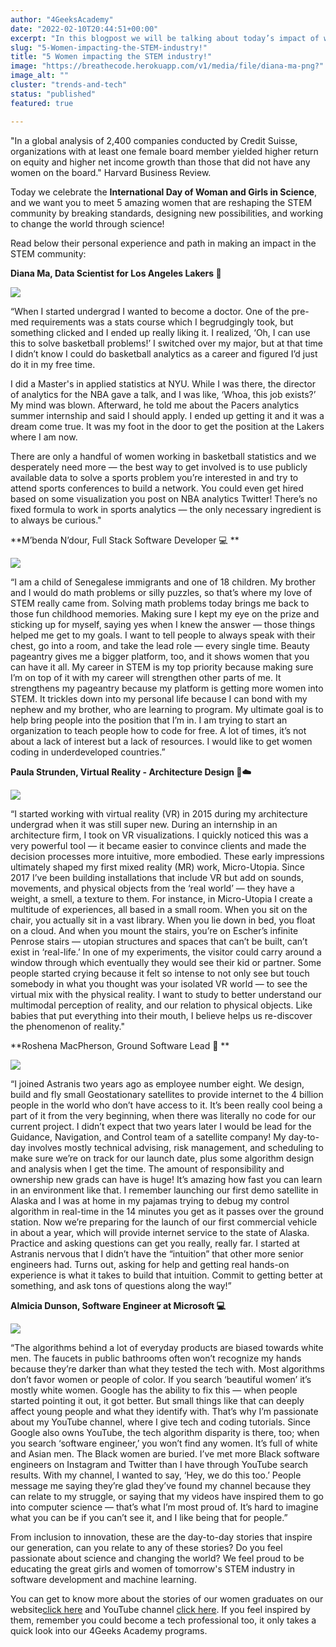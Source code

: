 ```yaml
---
author: "4GeeksAcademy"
date: "2022-02-10T20:44:51+00:00"
excerpt: "In this blogpost we will be talking about today’s impact of women in the STEM industry, their personal stories, areas of expertise and achievements."
slug: "5-Women-impacting-the-STEM-industry!"
title: "5 Women impacting the STEM industry!"
image: "https://breathecode.herokuapp.com/v1/media/file/diana-ma-png?"
image_alt: ""
cluster: "trends-and-tech"
status: "published"
featured: true

---
```


"In a global analysis of 2,400 companies conducted by Credit Suisse, organizations with at least one female board member yielded higher return on equity and higher net income growth than those that did not have any women on the board." Harvard Business Review.

Today we celebrate the **International Day of Woman and Girls in Science**, and we want you to meet 5 amazing women that are reshaping the STEM community by breaking standards, designing new possibilities, and working to change the world through science! 

Read below their personal experience and path in making an impact in the STEM community:


**Diana Ma, Data Scientist for Los Angeles Lakers 🏀**

![](https://breathecode.herokuapp.com/v1/media/file/diana-ma-png?)

“When I started undergrad I wanted to become a doctor. One of the pre-med requirements was a stats course which I begrudgingly took, but something clicked and I ended up really liking it. I realized, ‘Oh, I can use this to solve basketball problems!’ I switched over my major, but at that time I didn’t know I could do basketball analytics as a career and figured I’d just do it in my free time. 

I did a Master's in applied statistics at NYU. While I was there, the director of analytics for the NBA gave a talk, and I was like, ‘Whoa, this job exists?’ My mind was blown. Afterward, he told me about the Pacers analytics summer internship and said I should apply. I ended up getting it and it was a dream come true. It was my foot in the door to get the position at the Lakers where I am now.

There are only a handful of women working in basketball statistics and we desperately need more — the best way to get involved is to use publicly available data to solve a sports problem you’re interested in and try to attend sports conferences to build a network. You could even get hired based on some visualization you post on NBA analytics Twitter! There’s no fixed formula to work in sports analytics — the only necessary ingredient is to always be curious."

**M’benda N’dour, Full Stack Software Developer 💻 **

![](https://breathecode.herokuapp.com/v1/media/file/mbenda-ndour-jpeg?)

“I am a child of Senegalese immigrants and one of 18 children. My brother and I would do math problems or silly puzzles, so that’s where my love of STEM really came from. Solving math problems today brings me back to those fun childhood memories.
Making sure I kept my eye on the prize and sticking up for myself, saying yes when I knew the answer — those things helped me get to my goals. I want to tell people to always speak with their chest, go into a room, and take the lead role — every single time.
Beauty pageantry gives me a bigger platform, too, and it shows women that you can have it all. My career in STEM is my top priority because making sure I’m on top of it with my career will strengthen other parts of me. It strengthens my pageantry because my platform is getting more women into STEM. It trickles down into my personal life because I can bond with my nephew and my brother, who are learning to program. My ultimate goal is to help bring people into the position that I’m in. I am trying to start an organization to teach people how to code for free. A lot of times, it’s not about a lack of interest but a lack of resources. I would like to get women coding in underdeveloped countries.”

**Paula Strunden, Virtual Reality - Architecture Design 📐☁️**

![](https://breathecode.herokuapp.com/v1/media/file/paula-strunden-jpeg?) 

“I started working with virtual reality (VR) in 2015 during my architecture undergrad when it was still super new. During an internship in an architecture firm, I took on VR visualizations. I quickly noticed this was a very powerful tool — it became easier to convince clients and made the decision processes more intuitive, more embodied. 
These early impressions ultimately shaped my first mixed reality (MR) work, Micro-Utopia. Since 2017 I’ve been building installations that include VR but add on sounds, movements, and physical objects from the ‘real world’ — they have a weight, a smell, a texture to them. For instance, in Micro-Utopia I create a multitude of experiences, all based in a small room. When you sit on the chair, you actually sit in a vast library. When you lie down in bed, you float on a cloud. And when you mount the stairs, you’re on Escher’s infinite Penrose stairs — utopian structures and spaces that can’t be built, can’t exist in ‘real-life.’ 
In one of my experiments, the visitor could carry around a window through which eventually they would see their kid or partner. Some people started crying because it felt so intense to not only see but touch somebody in what you thought was your isolated VR world — to see the virtual mix with the physical reality.
I want to study to better understand our multimodal perception of reality, and our relation to physical objects. Like babies that put everything into their mouth, I believe helps us re-discover the phenomenon of reality."

**Roshena MacPherson, Ground Software Lead 🚀 **

![](https://breathecode.herokuapp.com/v1/media/file/roshena-macpherson-jpeg?) 

“I joined Astranis two years ago as employee number eight. We design, build and fly small Geostationary satellites to provide internet to the 4 billion people in the world who don’t have access to it. It’s been really cool being a part of it from the very beginning, when there was literally no code for our current project. 
I didn’t expect that two years later I would be lead for the Guidance, Navigation, and Control team of a satellite company! My day-to-day involves mostly technical advising, risk management, and scheduling to make sure we’re on track for our launch date, plus some algorithm design and analysis when I get the time. 
The amount of responsibility and ownership new grads can have is huge! It’s amazing how fast you can learn in an environment like that. I remember launching our first demo satellite in Alaska and I was at home in my pajamas trying to debug my control algorithm in real-time in the 14 minutes you get as it passes over the ground station. Now we’re preparing for the launch of our first commercial vehicle in about a year, which will provide internet service to the state of Alaska.
Practice and asking questions can get you really, really far. I started at Astranis nervous that I didn’t have the “intuition” that other more senior engineers had. Turns out, asking for help and getting real hands-on experience is what it takes to build that intuition. Commit to getting better at something, and ask tons of questions along the way!”

**Almicia Dunson, Software Engineer at Microsoft 💻**

![](https://breathecode.herokuapp.com/v1/media/file/almicia-dunson-jpeg?)

“The algorithms behind a lot of everyday products are biased towards white men. The faucets in public bathrooms often won’t recognize my hands because they’re darker than what they tested the tech with. Most algorithms don’t favor women or people of color. 
If you search ‘beautiful women’ it’s mostly white women. Google has the ability to fix this — when people started pointing it out, it got better. But small things like that can deeply affect young people and what they identify with.
That’s why I’m passionate about my YouTube channel, where I give tech and coding tutorials. Since Google also owns YouTube, the tech algorithm disparity is there, too; when you search ‘software engineer,’ you won’t find any women. It’s full of white and Asian men. The Black women are buried. I’ve met more Black software engineers on Instagram and Twitter than I have through YouTube search results.
With my channel, I wanted to say, ‘Hey, we do this too.’ People message me saying they’re glad they’ve found my channel because they can relate to my struggle, or saying that my videos have inspired them to go into computer science — that’s what I’m most proud of. It’s hard to imagine what you can be if you can’t see it, and I like being that for people.”
	
From inclusion to innovation, these are the day-to-day stories that inspire our generation, can you relate to any of these stories? Do you feel passionate about science and changing the world? We feel proud to be educating the great girls and women of tomorrow's STEM industry in software development and machine learning.

You can get to know more about the stories of our women graduates on our website[click here](https://4geeksacademy.com/us/testimonials) and YouTube channel [click here](https://www.youtube.com/watch?v=PWkgaAT8pHg). If you feel inspired by them, remember you could become a tech professional too, it only takes a quick look into our 4Geeks Academy programs.
